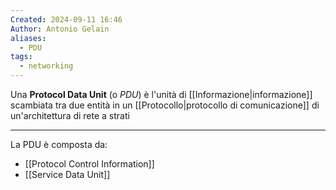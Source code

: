 ```yaml
---
Created: 2024-09-11 16:46
Author: Antonio Gelain
aliases:
  - PDU
tags:
  - networking
---
```


Una **Protocol Data Unit** (o *PDU*) è l'unità di [[Informazione|informazione]] scambiata tra due entità in un [[Protocollo|protocollo di comunicazione]] di un'architettura di rete a strati

---

La PDU è composta da:
- [[Protocol Control Information]]
- [[Service Data Unit]]